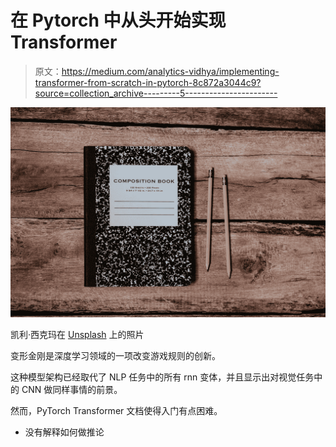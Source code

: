 # 在 Pytorch 中从头开始实现 Transformer

> 原文：<https://medium.com/analytics-vidhya/implementing-transformer-from-scratch-in-pytorch-8c872a3044c9?source=collection_archive---------5----------------------->

![](img/4ff6c64253b504bda7ed687aa2a6827f.png)

凯利·西克玛在 [Unsplash](https://unsplash.com?utm_source=medium&utm_medium=referral) 上的照片

变形金刚是深度学习领域的一项改变游戏规则的创新。

这种模型架构已经取代了 NLP 任务中的所有 rnn 变体，并且显示出对视觉任务中的 CNN 做同样事情的前景。

然而，PyTorch Transformer 文档使得入门有点困难。

*   没有解释如何做推论